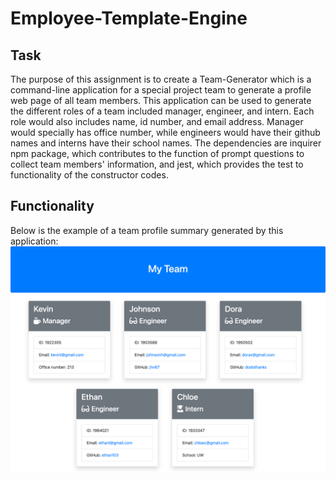 # Employee-Template-Engine

## Task

The purpose of this assignment is to create a Team-Generator which is a command-line application for a special project team to generate a profile web page of all team members. This application can be used to generate the different roles of a team included manager, engineer, and intern. Each role would also includes name, id number, and email address. Manager would specially has office number, while engineers would have their github names and interns have their school names. The dependencies are inquirer npm package, which contributes to the function of prompt questions to collect team members' information, and jest, which provides the test to functionality of the constructor codes.

## Functionality

Below is the example of a team profile summary generated by this application:
![Demo](./assets/sc-9.png)